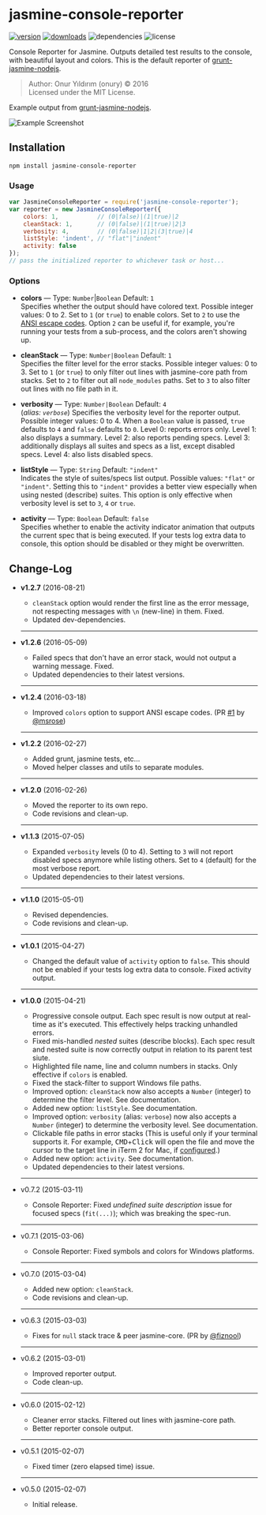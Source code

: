 # jasmine-console-reporter

[![version](https://img.shields.io/npm/v/jasmine-console-reporter.svg)](https://www.npmjs.com/package/jasmine-console-reporter)
[![downloads](http://img.shields.io/npm/dm/jasmine-console-reporter.svg)](https://www.npmjs.com/package/jasmine-console-reporter)
![dependencies](https://david-dm.org/onury/jasmine-console-reporter.svg)
![license](https://img.shields.io/npm/l/jasmine-console-reporter.svg)

Console Reporter for Jasmine. Outputs detailed test results to the console, with beautiful layout and colors. This is the default reporter of [grunt-jasmine-nodejs][grunt-jn].

> Author: Onur Yıldırım (onury) © 2016  
> Licensed under the MIT License.

Example output from [grunt-jasmine-nodejs][grunt-jn].

![Example Screenshot](https://raw.github.com/onury/jasmine-console-reporter/master/screenshots/verbose-report.jpg)

## Installation

```shell
npm install jasmine-console-reporter
```

### Usage

```js
var JasmineConsoleReporter = require('jasmine-console-reporter');
var reporter = new JasmineConsoleReporter({
    colors: 1,           // (0|false)|(1|true)|2
    cleanStack: 1,       // (0|false)|(1|true)|2|3
    verbosity: 4,        // (0|false)|1|2|(3|true)|4
    listStyle: 'indent', // "flat"|"indent"
    activity: false
});
// pass the initialized reporter to whichever task or host...
```

### Options

+ **colors** — Type: `Number`|`Boolean` Default: `1`  
Specifies whether the output should have colored text. Possible integer values: 0 to 2. Set to `1` (or `true`) to enable colors. Set to `2` to use the [ANSI escape codes](https://www.npmjs.com/package/chalk#chalkstyles). Option `2` can be useful if, for example, you're running your tests from a sub-process, and the colors aren't showing up.

+ **cleanStack** — Type: `Number|Boolean` Default: `1`  
Specifies the filter level for the error stacks. Possible integer values: 0 to 3. Set to `1` (or `true`) to only filter out lines with jasmine-core path from stacks. Set to `2` to filter out all `node_modules` paths. Set to `3` to also filter out lines with no file path in it.

+ **verbosity** — Type: `Number|Boolean` Default: `4`  
(_alias: `verbose`_) Specifies the verbosity level for the reporter output. Possible integer values: 0 to 4. When a `Boolean` value is passed, `true` defaults to `4` and `false` defaults to `0`. Level 0: reports errors only. Level 1: also displays a summary. Level 2: also reports pending specs. Level 3: additionally displays all suites and specs as a list, except disabled specs. Level 4: also lists disabled specs.

+ **listStyle** — Type: `String` Default: `"indent"`  
Indicates the style of suites/specs list output. Possible values: `"flat"` or `"indent"`. Setting this to `"indent"` provides a better view especially when using nested (describe) suites. This option is only effective when verbosity level is set to `3`, `4` or `true`.

+ **activity** — Type: `Boolean` Default: `false`  
Specifies whether to enable the activity indicator animation that outputs the current spec that is being executed. If your tests log extra data to console, this option should be disabled or they might be overwritten.

## Change-Log

- **v1.2.7** (2016-08-21)
    + `cleanStack` option would render the first line as the error message, not respecting messages with `\n` (new-line) in them. Fixed.
    + Updated dev-dependencies.

    ---

- **v1.2.6** (2016-05-09)
    + Failed specs that don't have an error stack, would not output a warning message. Fixed.
    + Updated dependencies to their latest versions.

    ---

- **v1.2.4** (2016-03-18)
    + Improved `colors` option to support ANSI escape codes. (PR [#1](https://github.com/onury/jasmine-console-reporter/pull/1) by [@msrose](https://github.com/msrose))

    ---

- **v1.2.2** (2016-02-27)
    + Added grunt, jasmine tests, etc...
    + Moved helper classes and utils to separate modules.

    ---

- **v1.2.0** (2016-02-26)
    + Moved the reporter to its own repo.
    + Code revisions and clean-up.

    ---

- **v1.1.3** (2015-07-05)
    + Expanded `verbosity` levels (0 to 4). Setting to `3` will not report disabled specs anymore while listing others. Set to `4` (default) for the most verbose report.
    + Updated dependencies to their latest versions.

    ---

- **v1.1.0** (2015-05-01)
    + Revised dependencies.
    + Code revisions and clean-up.

    ---

- **v1.0.1** (2015-04-27)
    + Changed the default value of `activity` option to `false`. This should not be enabled if your tests log extra data to console. Fixed activity output.

    ---

- **v1.0.0** (2015-04-21)
    + Progressive console output. Each spec result is now output at real-time as it's executed. This effectively helps tracking unhandled errors.
    + Fixed mis-handled _nested_ suites (describe blocks). Each spec result and nested suite is now correctly output in relation to its parent test siute.
    + Highlighted file name, line and column numbers in stacks. Only effective if `colors` is enabled.
    + Fixed the stack-filter to support Windows file paths.
    + Improved option: `cleanStack` now also accepts a `Number` (integer) to determine the filter level. See documentation.
    + Added new option: `listStyle`. See documentation.
    + Improved option: `verbosity` (alias: `verbose`) now also accepts a `Number` (integer) to determine the verbosity level. See documentation.
    + Clickable file paths in error stacks (This is useful only if your terminal supports it. For example, <kbd>CMD</kbd>+<kbd>Click</kbd> will open the file and move the cursor to the target line in iTerm 2 for Mac, if [configured](http://adrian-philipp.com/post/iterm-jumpto-sublimetext).)
    + Added new option: `activity`. See documentation.
    + Updated dependencies to their latest versions.

    ---

- v0.7.2 (2015-03-11)
    + Console Reporter: Fixed *undefined suite description* issue for focused specs (`fit(...)`); which was breaking the spec-run.

    ---

- v0.7.1 (2015-03-06)
    + Console Reporter: Fixed symbols and colors for Windows platforms.

    ---

- v0.7.0 (2015-03-04)
    + Added new option: `cleanStack`.
    + Code revisions and clean-up.

    ---

- v0.6.3 (2015-03-03)
    + Fixes for `null` stack trace & peer jasmine-core. (PR by [@fiznool](https://github.com/fiznool))

    ---

- v0.6.2 (2015-03-01)
    + Improved reporter output.
    + Code clean-up.

    ---

- v0.6.0 (2015-02-12)
    + Cleaner error stacks. Filtered out lines with jasmine-core path.
    + Better reporter console output.

    ---

- v0.5.1 (2015-02-07)
    + Fixed timer (zero elapsed time) issue.

    ---

- v0.5.0 (2015-02-07)
    + Initial release.



[grunt-jn]: https://github.com/onury/grunt-jasmine-nodejs
